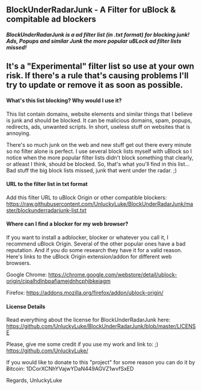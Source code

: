 ## BlockUnderRadarJunk - A Filter for uBlock & compitable ad blockers

##### BlockUnderRadarJunk is a ad filter list (in .txt format) for blocking junk! Ads, Popups and similar Junk the more popular uBLock ad filter lists missed!

It's a "Experimental" filter list so use at your own risk. If there's a rule that's causing problems I'll try to update or remove it as soon as possible.
---------------

#### What's this list blocking? Why would I use it?
This list contain domains, website elements and similar things that I believe is junk and should be blocked.
It can be malicious domains, spam, popups, redirects, ads, unwanted scripts. In short, useless stuff on websites that is annoying.

There's so much junk on the web and new stuff get out there every minute so no filter alone is perfect.
I use several block lists myself with uBlock so I notice when the more popular
filter lists didn't block something that clearly, or atleast I think, should be blocked.
So, that's what you'll find in this list... Bad stuff the big block lists missed, junk that went under the radar. ;)


#### URL to the filter list in txt format
Add this filter URL to uBlock Origin or other compatible blockers:
https://raw.githubusercontent.com/UnluckyLuke/BlockUnderRadarJunk/master/blockunderradarjunk-list.txt


#### Where can I find a blocker for my web browser?
If you want to install a adblocker, blocker or whatever you call it, I recommend uBlock Origin.
Several of the other popular ones have a bad reputation. And if you do some research they have it for a valid reason.
Here's links to the uBlock Origin extension/addon for different web browsers.

Google Chrome:
https://chrome.google.com/webstore/detail/ublock-origin/cjpalhdlnbpafiamejdnhcphjbkeiagm

Firefox:
https://addons.mozilla.org/firefox/addon/ublock-origin/


#### License Details
Read everything about the license for BlockUnderRadarJunk here:
https://github.com/UnluckyLuke/BlockUnderRadarJunk/blob/master/LICENSE

Please, give me some credit if you use my work and link to: ;)
https://github.com/UnluckyLuke/

If you would like to donate to this "project" for some reason
you can do it by Ƀitcoin: 1DCorXCNhYVajwYDaN449AGVZ1wvfSxED

Regards,
UnluckyLuke
